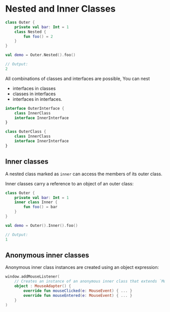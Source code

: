 # Nested and Inner Classes

```Kotlin
class Outer {
    private val bar: Int = 1
    class Nested {
        fun foo() = 2
    }
}

val demo = Outer.Nested().foo()

// Output:
2
```

All combinations of classes and interfaces are possible, You can nest
- interfaces in classes
- classes in interfaces
- interfaces in interfaces.

```Kotlin
interface OuterInterface {
    class InnerClass
    interface InnerInterface
}

class OuterClass {
    class InnerClass
    interface InnerInterface
}
```

## Inner classes

A nested class marked as `inner` can access the members of its outer class. 

Inner classes carry a reference to an object of an outer class:

```Kotlin
class Outer {
    private val bar: Int = 1
    inner class Inner {
        fun foo() = bar
    }
}

val demo = Outer().Inner().foo()

// Output:
1
```

## Anonymous inner classes

Anonymous inner class instances are created using an object expression:

```Kotlin
window.addMouseListener(
    // Creates an instance of an anonymous inner class that extends `MouseAdapter`
    object : MouseAdapter() {
        override fun mouseClicked(e: MouseEvent) { ... }
        override fun mouseEntered(e: MouseEvent) { ... }
    }
)
```











